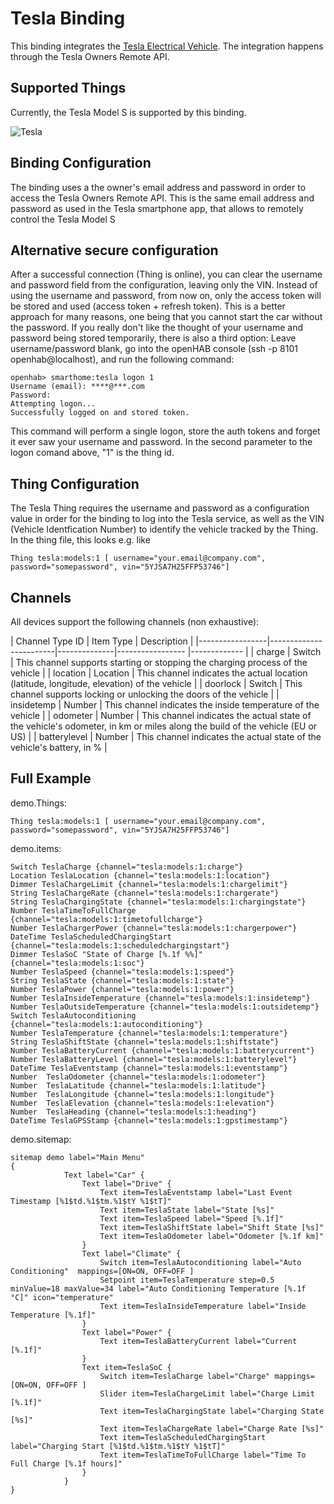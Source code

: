 # Tesla Binding

This binding integrates the [Tesla Electrical Vehicle](http://www.teslamotors.com).
The integration happens through the Tesla Owners Remote API.

## Supported Things

Currently, the Tesla Model S is supported by this binding.

![Tesla](doc/tesla.jpg)

## Binding Configuration

The binding uses a the owner's email address and password in order to access the Tesla Owners Remote API. This is the same email address and password as used in the Tesla smartphone app, that allows to remotely control the Tesla Model S

## Alternative secure configuration

After a successful connection (Thing is online), you can clear the username and password field from the configuration, leaving only the VIN. Instead of using the username and password, from now on, only the access token will be stored and used (access token + refresh token). This is a better approach for many reasons, one being that you cannot start the car without the password.
If you really don't like the thought of your username and password being stored temporarily, there is also a third option: Leave username/password blank, go into the openHAB console (ssh -p 8101 openhab@localhost), and run the following command:

```
openhab> smarthome:tesla logon 1
Username (email): ****@***.com
Password: 
Attempting logon...
Successfully logged on and stored token.
```

This command will perform a single logon, store the auth tokens and forget it ever saw your username and password. In the second parameter to the logon comand above, "1" is the thing id.

## Thing Configuration

The Tesla Thing requires the username and password as a configuration value in order for the binding to log into the Tesla service, as well as the VIN (Vehicle Identfication Number) to identify the vehicle tracked by the Thing.
In the thing file, this looks e.g. like

```
Thing tesla:models:1 [ username="your.email@company.com", password="somepassword", vin="5YJSA7H25FFP53746"]
```

## Channels

All devices support the following channels (non exhaustive):

| Channel Type ID | Item Type    | Description  |
|-----------------|------------------------|--------------|----------------- |------------- |
| charge | Switch       | This channel supports starting or stopping the charging process of the vehicle |
| location | Location       | This channel indicates the actual location (latitude, longitude, elevation) of the vehicle |
| doorlock | Switch       | This channel supports locking or unlocking the doors of the vehicle |
| insidetemp | Number       | This channel indicates the inside temperature of the vehicle |
| odometer | Number       | This channel indicates the actual state of the vehicle's odometer, in km or miles along the build of the vehicle (EU or US) |
| batterylevel | Number       | This channel indicates the actual state of the vehicle's battery, in % |

## Full Example

demo.Things:

```
Thing tesla:models:1 [ username="your.email@company.com", password="somepassword", vin="5YJSA7H25FFP53746"]
```

demo.items:

```
Switch TeslaCharge {channel="tesla:models:1:charge"}
Location TeslaLocation {channel="tesla:models:1:location"}
Dimmer TeslaChargeLimit {channel="tesla:models:1:chargelimit"}
String TeslaChargeRate {channel="tesla:models:1:chargerate"}
String TeslaChargingState {channel="tesla:models:1:chargingstate"}
Number TeslaTimeToFullCharge {channel="tesla:models:1:timetofullcharge"}
Number TeslaChargerPower {channel="tesla:models:1:chargerpower"}
DateTime TeslaScheduledChargingStart {channel="tesla:models:1:scheduledchargingstart"}
Dimmer TeslaSoC "State of Charge [%.1f %%]" {channel="tesla:models:1:soc"}
Number TeslaSpeed {channel="tesla:models:1:speed"}
String TeslaState {channel="tesla:models:1:state"}
Number TeslaPower {channel="tesla:models:1:power"}
Number TeslaInsideTemperature {channel="tesla:models:1:insidetemp"}
Number TeslaOutsideTemperature {channel="tesla:models:1:outsidetemp"}
Switch TeslaAutoconditioning {channel="tesla:models:1:autoconditioning"}
Number TeslaTemperature {channel="tesla:models:1:temperature"}
String TeslaShiftState {channel="tesla:models:1:shiftstate"}
Number TeslaBatteryCurrent {channel="tesla:models:1:batterycurrent"}
Number TeslaBatteryLevel {channel="tesla:models:1:batterylevel"}
DateTime TeslaEventstamp {channel="tesla:models:1:eventstamp"}
Number 	TeslaOdometer {channel="tesla:models:1:odometer"}
Number	TeslaLatitude {channel="tesla:models:1:latitude"}
Number	TeslaLongitude {channel="tesla:models:1:longitude"}
Number	TeslaElevation {channel="tesla:models:1:elevation"}
Number	TeslaHeading {channel="tesla:models:1:heading"}
DateTime TeslaGPSStamp {channel="tesla:models:1:gpstimestamp"}
```

demo.sitemap:

```
sitemap demo label="Main Menu"
{
			Text label="Car" {
				Text label="Drive" {
					Text item=TeslaEventstamp label="Last Event Timestamp [%1$td.%1$tm.%1$tY %1$tT]"
					Text item=TeslaState label="State [%s]"
					Text item=TeslaSpeed label="Speed [%.1f]"
					Text item=TeslaShiftState label="Shift State [%s]"
					Text item=TeslaOdometer label="Odometer [%.1f km]"
				}
				Text label="Climate" {
					Switch item=TeslaAutoconditioning label="Auto Conditioning"  mappings=[ON=ON, OFF=OFF ]
					Setpoint item=TeslaTemperature step=0.5 minValue=18 maxValue=34 label="Auto Conditioning Temperature [%.1f °C]" icon="temperature"
					Text item=TeslaInsideTemperature label="Inside Temperature [%.1f]"
				}
				Text label="Power" {
					Text item=TeslaBatteryCurrent label="Current [%.1f]"
				}
				Text item=TeslaSoC {
					Switch item=TeslaCharge label="Charge" mappings=[ON=ON, OFF=OFF ]
					Slider item=TeslaChargeLimit label="Charge Limit [%.1f]"
					Text item=TeslaChargingState label="Charging State [%s]"
					Text item=TeslaChargeRate label="Charge Rate [%s]"
					Text item=TeslaScheduledChargingStart label="Charging Start [%1$td.%1$tm.%1$tY %1$tT]"
					Text item=TeslaTimeToFullCharge label="Time To Full Charge [%.1f hours]"
				}
			}
}
```